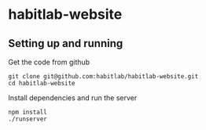 # habitlab-website

## Setting up and running

Get the code from github

```
git clone git@github.com:habitlab/habitlab-website.git
cd habitlab-website
```

Install dependencies and run the server

```
npm install
./runserver
```
